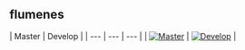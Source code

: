 ## flumenes

| Master | Develop |
| --- | --- | --- |
| [![Master](https://travis-ci.org/dennisgove/flumenes.svg?branch=master)](https://travis-ci.org/dennisgove/flumenes) | [![Develop](https://travis-ci.org/dennisgove/flumenes.svg?branch=develop)](https://travis-ci.org/dennisgove/flumenes) |
